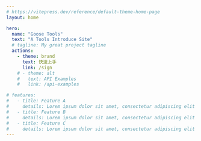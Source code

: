 ```yaml
---
# https://vitepress.dev/reference/default-theme-home-page
layout: home

hero:
  name: "Goose Tools"
  text: "A Tools Introduce Site"
  # tagline: My great project tagline
  actions:
    - theme: brand
      text: 快速上手
      link: /sign
    # - theme: alt
    #   text: API Examples
    #   link: /api-examples

# features:
#   - title: Feature A
#     details: Lorem ipsum dolor sit amet, consectetur adipiscing elit
#   - title: Feature B
#     details: Lorem ipsum dolor sit amet, consectetur adipiscing elit
#   - title: Feature C
#     details: Lorem ipsum dolor sit amet, consectetur adipiscing elit
---
```


